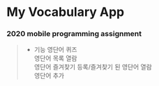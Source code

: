 # My Vocabulary App 
### 2020 mobile programming assignment 
>* 기능 
  >영단어 퀴즈   
  >영단어 목록 열람   
  >영단어 즐겨찾기 등록/즐겨찾기 된 영단어 열람   
  >영단어 추가   

